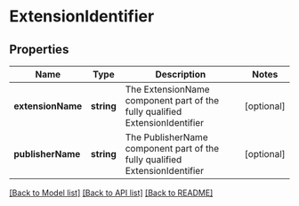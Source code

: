 # ExtensionIdentifier

## Properties
Name | Type | Description | Notes
------------ | ------------- | ------------- | -------------
**extensionName** | **string** | The ExtensionName component part of the fully qualified ExtensionIdentifier | [optional] 
**publisherName** | **string** | The PublisherName component part of the fully qualified ExtensionIdentifier | [optional] 

[[Back to Model list]](../README.md#documentation-for-models) [[Back to API list]](../README.md#documentation-for-api-endpoints) [[Back to README]](../README.md)


